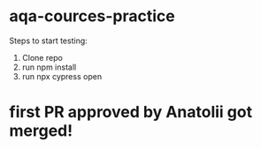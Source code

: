 # aqa-cources-practice

Steps to start testing:
1. Clone repo
2. run npm install
3. run npx cypress open

# first PR approved by Anatolii got merged!